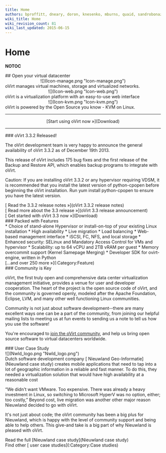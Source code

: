 ```yaml
---
title: Home
authors: bproffitt, dneary, doron, knesenko, mburns, quaid, sandrobonazzola, theron
wiki_title: Home
wiki_revision_count: 81
wiki_last_updated: 2015-06-15
---
```


# Home

__NOTOC__

<div class="row">
<div class="span10 offset1 pad-sides">
## Open your virtual datacenter

</div>
</div>
<div class="row">
<div class="span3 offset1 pad-sides">
<div style="text-align: center">
![](Icon-manage.png "Icon-manage.png")

</div>
oVirt manages virtual machines, storage and virtualized networks.

</div>
<div class="span3 pad-sides">
<div style="text-align: center">
![](Icon-web.png "Icon-web.png")

</div>
oVirt is a virtualization platform with an easy-to-use web interface

</div>
<div class="span3 pad-sides">
<div style="text-align: center">
![](Icon-kvm.png "Icon-kvm.png")

</div>
oVirt is powered by the Open Source you know - KVM on Linux.

</div>
</div>
<div class="row">
<div class="span3 offset1">

------------------------------------------------------------------------

</div>
<div class="span3"  style="text-align:center">
<span class="btn btn-action btn-block">[Start using oVirt now »](Download)</span>

</div>
<div class="span3">

------------------------------------------------------------------------

</div>
</div>
<div class="row">
<div class="span4 pad-left pad-right-small">
### oVirt 3.3.2 Released!

The oVirt development team is very happy to announce the general availability of oVirt 3.3.2 as of December 19th 2013.

This release of oVirt includes 175 bug fixes and the first release of the Backup and Restore API, which enables backup programs to integrate with oVirt.

Caution: If you are installing oVirt 3.3.2 or any hypervisor requiring VDSM, it is recommended that you install the latest version of python-cpopen before beginning the oVirt installation. Run yum install python-cpopen to ensure you have the latest version.

<div class="pull-right">
[ Read the 3.3.2 release notes »](oVirt 3.3.2 release notes)

</div>
<div class="pull-right">
[ Read more about the 3.3 release »](oVirt 3.3 release announcement)

</div>
<div class="pull-right">
[ Get started with oVirt 3.3 now »](Download)

</div>
</div>
<div class="span8 pad-left-small pad-right">
### Packed with Features

<div class="column-split">
*   Choice of stand-alone Hypervisor or install-on-top of your existing Linux installation
*   High availability
*   Live migration
*   Load balancing
*   Web-based management interface
*   iSCSI, FC, NFS, and local storage
*   Enhanced security: SELinux and Mandatory Access Control for VMs and hypervisor
*   Scalability: up to 64 vCPU and 2TB vRAM per guest
*   Memory overcommit support (Kernel Samepage Merging)
*   Developer SDK for ovirt-engine, written in Python

</div>
<div class="pull-right">
[…and over 250 more »](:Category:Feature)

</div>
</div>
</div>
<div class="row">
<div class="span4 pad-left pad-right-small">
### Community is Key

oVirt, the first truly open and comprehensive data center virtualization management initiative, provides a venue for user and developer cooperation. The heart of the project is the open source code of oVirt, and the community is governed openly, modeled after the Apache Foundation, Eclipse, LVM, and many other well functioning Linux communities.

Community is not just about software development--there are many excellent ways one can be a part of the community, from joining our helpful mailing lists to meeting us at fun events to sending us a note to tell us how you use the software!

You're encouraged to [ join the oVirt community](Community), and help us bring open source software to virtual datacenters worldwide.

</div>
<div class="span4 pad-left-small pad-right">
</div>
<div class="span4 pad-left-small pad-right">
<div class="well well-lg">
### User Case Study

<div class="text-center">
![](Nwld_logo.png "Nwld_logo.png")

</div>
Dutch software development company [ Nieuwland Geo-Informatie](Nieuwland case study) creates mobile applications that need to tap into a lot of geographic information in a reliable and fast manner. To do this, they needed a virtualization solution that would have high availability at a reasonable cost

“We didn't want VMware. Too expensive. There was already a heavy investment in Linux, so switching to Microsoft HyperV was no option, either; too costly,” Beyond cost, live migration was another other major reason Nieuwland decided to go with oVirt.

It's not just about code; the oVirt community has been a big plus for Nieuwland, which is happy with the level of community support and being able to help others. This give-and take is a big part of why Nieuwland is pleased with oVirt.

<div style="clear:both; display: inline-block;">
<div class="pull-right">
Read the full [Nieuwland case study](Nieuwland case study)

</div>
<div class="pull-right">
Find other [ user case studies](:Category:Case studies)

</div>
</div>
</div>
</div>
</div>
